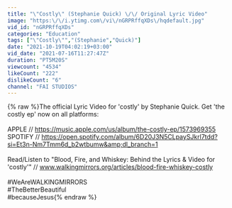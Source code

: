 ```yaml
---
title: "\"Costly\" (Stephanie Quick) \/\/ Original Lyric Video"
image: "https:\/\/i.ytimg.com\/vi\/nGRPRffqXDs\/hqdefault.jpg"
vid_id: "nGRPRffqXDs"
categories: "Education"
tags: ["\"Costly\"","(Stephanie","Quick)"]
date: "2021-10-19T04:02:19+03:00"
vid_date: "2021-07-16T11:27:47Z"
duration: "PT5M20S"
viewcount: "4534"
likeCount: "222"
dislikeCount: "6"
channel: "FAI STUDIOS"
---
```

{% raw %}The official Lyric Video for 'costly' by Stephanie Quick. Get 'the costly ep' now on all platforms:<br /><br />APPLE // <a rel="nofollow" target="blank" href="https://music.apple.com/us/album/the-costly-ep/1573969355">https://music.apple.com/us/album/the-costly-ep/1573969355</a><br />SPOTIFY // <a rel="nofollow" target="blank" href="https://open.spotify.com/album/6D20J3N5CLpaySJkrl7tdd?si=Et3n-Nm7Tmm6d_b2wtbumw&amp;dl_branch=1">https://open.spotify.com/album/6D20J3N5CLpaySJkrl7tdd?si=Et3n-Nm7Tmm6d_b2wtbumw&amp;dl_branch=1</a><br /><br />Read/Listen to &quot;Blood, Fire, and Whiskey: Behind the Lyrics &amp; Video for 'costly'&quot; // www.walkingmirrors.org/articles/blood-fire-whiskey-costly<br /><br />#WeAreWALKINGMIRRORS<br />#TheBetterBeautiful<br />#becauseJesus{% endraw %}

